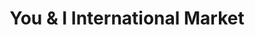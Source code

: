 ---
title: "You & I International Market"
url: /edgewood/you-und-i-international-market/
shop: Lebensmittel
---